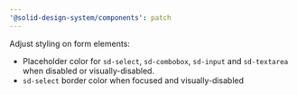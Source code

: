 ```yaml
---
'@solid-design-system/components': patch
---
```


Adjust styling on form elements:

- Placeholder color for `sd-select`, `sd-combobox`, `sd-input` and `sd-textarea` when disabled or visually-disabled.
- `sd-select` border color when focused and visually-disabled
